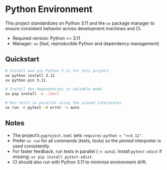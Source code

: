 # Python Environment

This project standardizes on Python 3.11 and the `uv` package manager to ensure consistent behavior across development machines and CI.

- Required version: Python >= 3.11
- Manager: `uv` (fast, reproducible Python and dependency management)

## Quickstart

```bash
# Install and pin Python 3.11 for this project
uv python install 3.11
uv python pin 3.11

# Install dev dependencies in editable mode
uv pip install -e .[dev]

# Run tests in parallel using the pinned interpreter
uv run -m pytest -W error -n auto
```

## Notes

- The project’s `pyproject.toml` sets `requires-python = ">=3.11"`.
- Prefer `uv run` for all commands (tests, tools) so the pinned interpreter is used consistently.
- For faster feedback, run tests in parallel (`-n auto`). Install `pytest-xdist` if missing: `uv pip install pytest-xdist`.
- CI should also run with Python 3.11 to minimize environment drift.
